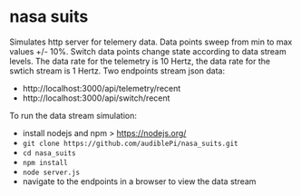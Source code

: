 # nasa suits

Simulates http server for telemery data. Data points sweep from min to max values +/- 10%. Switch data points change state according to data stream levels. The data rate for the telemetry is 10 Hertz, the data rate for the swtich stream is 1 Hertz. Two endpoints stream json data:
- http://localhost:3000/api/telemetry/recent
- http://localhost:3000/api/switch/recent

To run the data stream simulation:
- install nodejs and npm > https://nodejs.org/
- `git clone https://github.com/audiblePi/nasa_suits.git`
- `cd nasa_suits`
- `npm install`
- `node server.js`
- navigate to the endpoints in a browser to view the data stream
